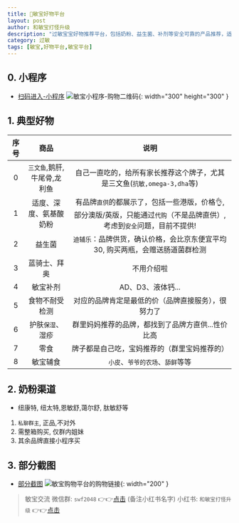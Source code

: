 ```yaml
---
title: 🛒敏宝好物平台
layout: post
author: 和敏宝打怪升级
description: "过敏宝宝好物推荐平台，包括奶粉、益生菌、补剂等安全可靠的产品推荐，适合敏宝家长参考"
category: 过敏
tags: [敏宝,好物平台,敏宝平台]
---
```


## 0. 小程序
- [扫码进入-小程序](https://blog-1252538339.cos.ap-chengdu.myqcloud.com/minbao/assets/img/mall_code_new.pic.jpg)
  ![敏宝小程序-购物二维码](https://blog-1252538339.cos.ap-chengdu.myqcloud.com/minbao/assets/img/mall_code_new.pic.jpg){: width="300" height="300" }


## 1. 典型好物

| 序号 |        商品        |                                 说明                                  |
|:--:|:----------------:|:-------------------------------------------------------------------:|
| 0  | `三文鱼`,鹅肝,牛尾骨,龙利鱼 |            自己一直吃的，给所有家长推荐这个牌子，尤其是三文鱼(`抗敏,omega-3,dha`等)             |
| 1  |   适度、深度、氨基酸奶粉    | 有品牌`直供`的都展示了，包括一些港版，价格👌, 部分澳版/英版，只能通过`代购`（不是品牌直供）,考虑到`安全`问题，目前不提供! |
| 2  |       益生菌        |             `迪辅乐`：品牌供货，确认价格，会比京东便宜平均30, 购买两瓶，会赠送肠道菌群检测              |
| 3  |      蓝骑士、拜奥      |                                不用介绍啦                                |
| 4  |       敏宝补剂       |             AD、D3、液体钙... |
| 5  |     食物不耐受检测      |                      对应的品牌肯定是最低的价（品牌直接服务），很努力了                      |
| 6  |    护肤`保湿`、湿疹     |                     群里妈妈推荐的品牌，都找到了品牌方直供...性价比高                      |
| 7  |   零食    |                       牌子都是自己吃，宝妈推荐的（群里宝妈推荐的）                        |
| 8  |       敏宝辅食       |                         `小皮`、`爷爷的农场`、`舔鲜`等等                         |

## 2. 奶粉渠道
- 纽康特, 纽太特,恩敏舒,蔼尔舒, 肽敏舒等
1. `私聊群主`, 正品,不对外
2. 需整箱购买, 仅群内姐妹
3. 其余品牌直接小程序买

## 3. 部分截图
- [部分截图](https://blog-1252538339.cos.ap-chengdu.myqcloud.com/minbao/assets/img/tmall_pic.jpg)
![敏宝购物平台的购物链接](https://blog-1252538339.cos.ap-chengdu.myqcloud.com/minbao/assets/img/tmall_pic.jpg){: width="200" }


> 敏宝交流
> 微信群: `swf2048` 👉👉[点击](https://blog-1252538339.cos.ap-chengdu.myqcloud.com/minbao/assets/img/minbao_group.png) (备注小红书名字)
> 小红书: `和敏宝打怪升级` 👉👉[点击](https://xhslink.com/m/43HeRkphxsf)
